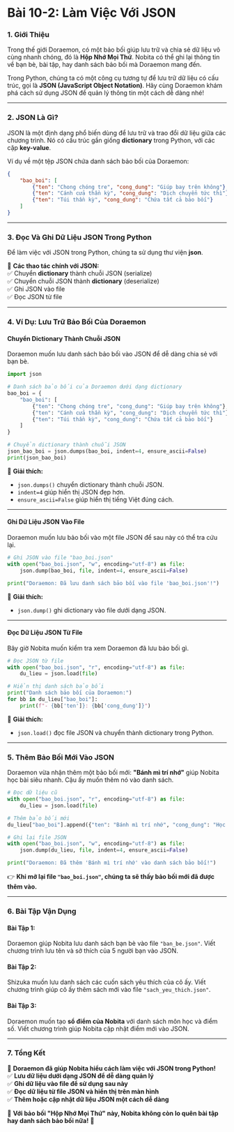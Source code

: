 # Bài 10-2: Làm Việc Với JSON 

### 1. Giới Thiệu  

Trong thế giới Doraemon, có một bảo bối giúp lưu trữ và chia sẻ dữ liệu vô cùng nhanh chóng, đó là **Hộp Nhớ Mọi Thứ**. Nobita có thể ghi lại thông tin về bạn bè, bài tập, hay danh sách bảo bối mà Doraemon mang đến.  

Trong Python, chúng ta có một công cụ tương tự để lưu trữ dữ liệu có cấu trúc, gọi là **JSON (JavaScript Object Notation)**. Hãy cùng Doraemon khám phá cách sử dụng JSON để quản lý thông tin một cách dễ dàng nhé!  

---

### 2. JSON Là Gì?  

JSON là một định dạng phổ biến dùng để lưu trữ và trao đổi dữ liệu giữa các chương trình. Nó có cấu trúc gần giống **dictionary** trong Python, với các cặp **key-value**.  

Ví dụ về một tệp JSON chứa danh sách bảo bối của Doraemon:  

```json
{
    "bao_boi": [
        {"ten": "Chong chóng tre", "cong_dung": "Giúp bay trên không"},
        {"ten": "Cánh cửa thần kỳ", "cong_dung": "Dịch chuyển tức thì"},
        {"ten": "Túi thần kỳ", "cong_dung": "Chứa tất cả bảo bối"}
    ]
}
```

---

### 3. Đọc Và Ghi Dữ Liệu JSON Trong Python  

Để làm việc với JSON trong Python, chúng ta sử dụng thư viện **json**.  

📌 **Các thao tác chính với JSON:**  
✅ Chuyển **dictionary** thành chuỗi JSON (serialize)  
✅ Chuyển chuỗi JSON thành **dictionary** (deserialize)  
✅ Ghi JSON vào file  
✅ Đọc JSON từ file  

---

### 4. Ví Dụ: **Lưu Trữ Bảo Bối Của Doraemon**  

#### **Chuyển Dictionary Thành Chuỗi JSON**  

Doraemon muốn lưu danh sách bảo bối vào JSON để dễ dàng chia sẻ với bạn bè.  

```python
import json

# Danh sách bảo bối của Doraemon dưới dạng dictionary
bao_boi = {
    "bao_boi": [
        {"ten": "Chong chóng tre", "cong_dung": "Giúp bay trên không"},
        {"ten": "Cánh cửa thần kỳ", "cong_dung": "Dịch chuyển tức thì"},
        {"ten": "Túi thần kỳ", "cong_dung": "Chứa tất cả bảo bối"}
    ]
}

# Chuyển dictionary thành chuỗi JSON
json_bao_boi = json.dumps(bao_boi, indent=4, ensure_ascii=False)
print(json_bao_boi)
```

📌 **Giải thích:**  
- `json.dumps()` chuyển dictionary thành chuỗi JSON.  
- `indent=4` giúp hiển thị JSON đẹp hơn.  
- `ensure_ascii=False` giúp hiển thị tiếng Việt đúng cách.  

---

#### **Ghi Dữ Liệu JSON Vào File**  

Doraemon muốn lưu bảo bối vào một file JSON để sau này có thể tra cứu lại.  

```python
# Ghi JSON vào file "bao_boi.json"
with open("bao_boi.json", "w", encoding="utf-8") as file:
    json.dump(bao_boi, file, indent=4, ensure_ascii=False)

print("Doraemon: Đã lưu danh sách bảo bối vào file 'bao_boi.json'!")
```

📌 **Giải thích:**  
- `json.dump()` ghi dictionary vào file dưới dạng JSON.  

---

#### **Đọc Dữ Liệu JSON Từ File**  

Bây giờ Nobita muốn kiểm tra xem Doraemon đã lưu bảo bối gì.  

```python
# Đọc JSON từ file
with open("bao_boi.json", "r", encoding="utf-8") as file:
    du_lieu = json.load(file)

# Hiển thị danh sách bảo bối
print("Danh sách bảo bối của Doraemon:")
for bb in du_lieu["bao_boi"]:
    print(f"- {bb['ten']}: {bb['cong_dung']}")
```

📌 **Giải thích:**  
- `json.load()` đọc file JSON và chuyển thành dictionary trong Python.  

---

### 5. Thêm Bảo Bối Mới Vào JSON  

Doraemon vừa nhận thêm một bảo bối mới: **"Bánh mì trí nhớ"** giúp Nobita học bài siêu nhanh. Cậu ấy muốn thêm nó vào danh sách.  

```python
# Đọc dữ liệu cũ
with open("bao_boi.json", "r", encoding="utf-8") as file:
    du_lieu = json.load(file)

# Thêm bảo bối mới
du_lieu["bao_boi"].append({"ten": "Bánh mì trí nhớ", "cong_dung": "Học bài siêu nhanh"})

# Ghi lại file JSON
with open("bao_boi.json", "w", encoding="utf-8") as file:
    json.dump(du_lieu, file, indent=4, ensure_ascii=False)

print("Doraemon: Đã thêm 'Bánh mì trí nhớ' vào danh sách bảo bối!")
```

👉 **Khi mở lại file `"bao_boi.json"`, chúng ta sẽ thấy bảo bối mới đã được thêm vào.**  

---

### 6. Bài Tập Vận Dụng  

#### **Bài Tập 1:**  
Doraemon giúp Nobita lưu danh sách bạn bè vào file `"ban_be.json"`. Viết chương trình lưu tên và sở thích của 5 người bạn vào JSON.  

#### **Bài Tập 2:**  
Shizuka muốn lưu danh sách các cuốn sách yêu thích của cô ấy. Viết chương trình giúp cô ấy thêm sách mới vào file `"sach_yeu_thich.json"`.  

#### **Bài Tập 3:**  
Doraemon muốn tạo **sổ điểm của Nobita** với danh sách môn học và điểm số. Viết chương trình giúp Nobita cập nhật điểm mới vào JSON.  

---

### 7. Tổng Kết  

🚀 **Doraemon đã giúp Nobita hiểu cách làm việc với JSON trong Python!**  
✅ **Lưu dữ liệu dưới dạng JSON để dễ dàng quản lý**  
✅ **Ghi dữ liệu vào file để sử dụng sau này**  
✅ **Đọc dữ liệu từ file JSON và hiển thị trên màn hình**  
✅ **Thêm hoặc cập nhật dữ liệu JSON một cách dễ dàng**  

📝 **Với bảo bối "Hộp Nhớ Mọi Thứ" này, Nobita không còn lo quên bài tập hay danh sách bảo bối nữa!** 🎉